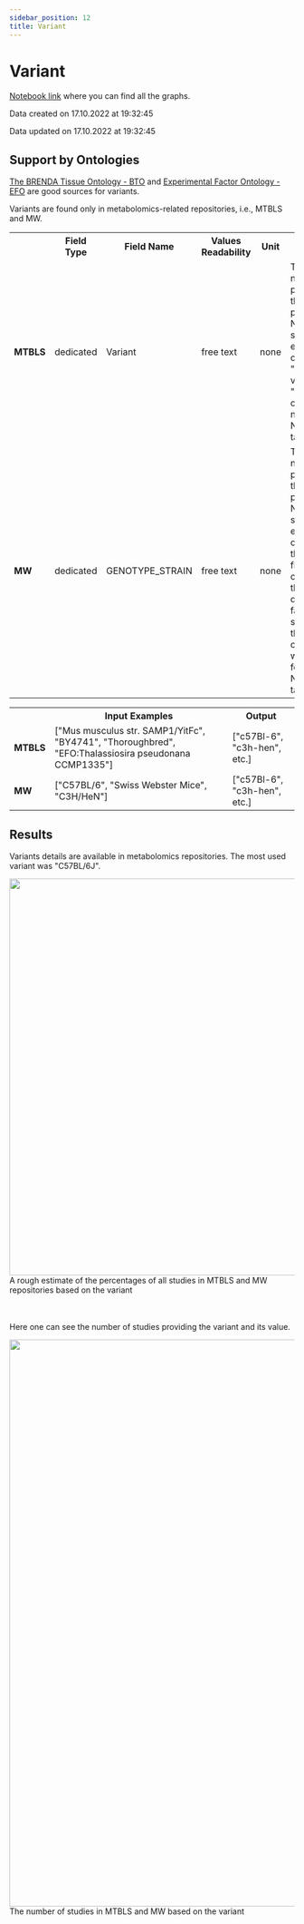```yaml
---
sidebar_position: 12
title: Variant
---
```


# Variant
[Notebook link](https://github.com/NFDI4Chem/repo-scripts/blob/main/notebooks/variant.ipynb) where you can find all the graphs.

Data created on 17.10.2022 at 19:32:45

Data updated on 17.10.2022 at 19:32:45

## Support by Ontologies
[The BRENDA Tissue Ontology - BTO](https://www.ebi.ac.uk/ols/ontologies/bto) and [Experimental Factor Ontology - EFO](https://www.ebi.ac.uk/ols/ontologies/efo) are good sources for variants. 

Variants are found only in metabolomics-related repositories, i.e., MTBLS and MW. 

<table>
  <tr>
    <th></th>
    <th>Field Type</th>
    <th>Field Name</th>
    <th>Values Readability</th>
    <th>Unit</th>
    <th>Missing</th>
  </tr>
  <tr>
    <td><b>MTBLS</b></td>
    <td>dedicated</td>
    <td>Variant</td>
    <td>free text</td>
    <td>none</td>
    <td>The field is not provided; or the value is provided as N/A or other similar expressions; or the study "assays" value is "null"; or the organism is not found in NCBI taxonomy.</td>
  </tr>
  <tr>
    <td><b>MW</b></td>
    <td>dedicated</td>
    <td>GENOTYPE_STRAIN</td>
    <td>free text</td>
    <td>none</td>
    <td>The field is not provided; or the value is provided as N/A or other similar expressions; or decoding the JSON file containing the study details has failed due to syntax error there; or the organism was not found in NCBI taxonomy.</td>
  </tr>
</table>

<table>
  <tr>
    <th></th>
    <th>Input Examples</th>
    <th>Output</th>
  </tr>
  <tr>
    <td><b>MTBLS</b></td>
    <td>["Mus musculus str. SAMP1/YitFc", "BY4741", "Thoroughbred", "EFO:Thalassiosira pseudonana CCMP1335"]</td>
    <td>["c57Bl-6", "c3h-hen", etc.]</td>
  </tr>
  <tr>
    <td><b>MW</b></td>
    <td>["C57BL/6", "Swiss Webster Mice", "C3H/HeN"]</td>
    <td>["c57Bl-6", "c3h-hen", etc.]</td>
  </tr>
</table>

## Results
Variants details are available in metabolomics repositories. The most used variant was "C57BL/6J". 

<div style={{textAlign: 'center'}}>
<img src="/img/analysis/var/all.png" width="700"/>
<figcaption>A rough estimate of the percentages of all studies in MTBLS and MW repositories based on the variant</figcaption>
</div>
<br></br>

Here one can see the number of studies providing the variant and its value.
<div style={{textAlign: 'center'}}>
<img src="/img/analysis/var/h.png" width="1000"/>
<figcaption>The number of studies in MTBLS and MW based on the variant</figcaption>
</div>